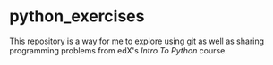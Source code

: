 # python_exercises

This repository is a way for me to explore using git as well as sharing programming problems from edX's *Intro To Python* course.
